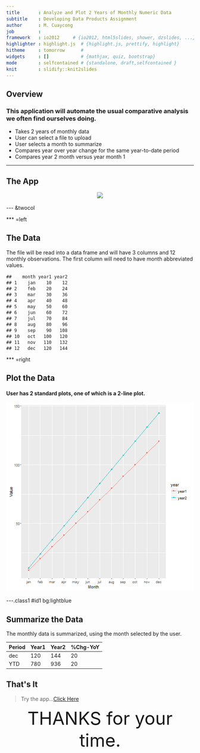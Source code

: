 ```yaml
---
title       : Analyze and Plot 2 Years of Monthly Numeric Data
subtitle    : Developing Data Products Assignment
author      : M. Cuaycong
job         : 
framework   : io2012     # {io2012, html5slides, shower, dzslides, ...}
highlighter : highlight.js  # {highlight.js, prettify, highlight}
hitheme     : tomorrow      # 
widgets     : []            # {mathjax, quiz, bootstrap}
mode        : selfcontained # {standalone, draft,selfcontained }
knit        : slidify::knit2slides
--- 
```


## Overview

### This application will automate the usual comparative analysis we often find ourselves doing.

* Takes 2 years of monthly data
* User can select a file to upload
* User selects a month to summarize
* Compares year over year change for the same year-to-date period
* Compares year 2 month versus year month 1


---

##  The App

<div style='text-align: center;'>
     <img height='560' src='http://mscuaycong.github.io/figure/App.PNG' />
          </div>


--- &twocol

*** =left

## The Data

The file will be read into a data frame and will have 3 columns and 12 monthly observations.  The first column will need to have month abbreviated values.



```
##    month year1 year2
## 1    jan    10    12
## 2    feb    20    24
## 3    mar    30    36
## 4    apr    40    48
## 5    may    50    60
## 6    jun    60    72
## 7    jul    70    84
## 8    aug    80    96
## 9    sep    90   108
## 10   oct   100   120
## 11   nov   110   132
## 12   dec   120   144
```

*** =right

## Plot the Data
#### User has 2 standard plots, one of which is a 2-line plot.


![plot of chunk unnamed-chunk-2](assets/fig/unnamed-chunk-2-1.png)


---.class1 #id1 bg:lightblue

## Summarize the Data

The monthly data is summarized, using the month selected by the user.


|Period |Year1 |Year2 |%Chg-YoY |
|:------|:-----|:-----|:--------|
|dec    |120   |144   |20       |
|YTD    |780   |936   |20       |


## That's It

> Try the app...[Click Here](https://mscuaycong.shinyapps.io/DDPAssign/)



<div style='text-align: center;'>

<font size="10">THANKS for your time.</font>

  </div>



